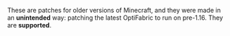 These are patches for older versions of Minecraft, and they were made in an **unintended** way: patching the latest OptiFabric to run on pre-1.16.
They are **supported**.
